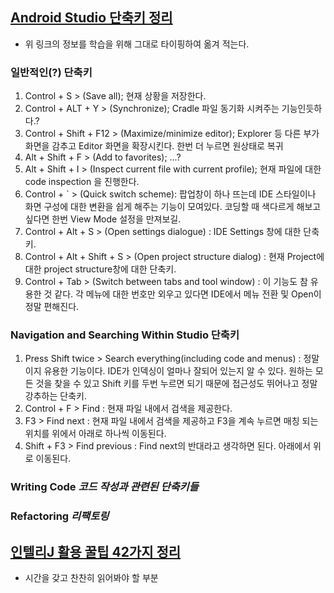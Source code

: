 ## [Android Studio 단축키 정리](https://medium.com/@joongwon/android-studio-%EB%8B%A8%EC%B6%95%ED%82%A4-%EC%A0%95%EB%A6%AC-557733f5a5a)

* 위 링크의 정보를 학습을 위해 그대로 타이핑하여 옮겨 적는다.

### 일반적인(?) 단축키

1. Control + S > (Save all); 현재 상황을 저장한다.
2. Control + ALT + Y > (Synchronize); Cradle 파일 동기화 시켜주는 기능인듯하다.?
3. Control + Shift + F12 > (Maximize/minimize editor); Explorer 등 다른 부가 화면을 감추고 Editor 화면을 확장시킨다. 한번 더 누르면 원상태로 복귀
4. Alt + Shift + F > (Add to favorites); ...?
5. Alt + Shift + I > (Inspect current file with current profile); 현재 파일에 대한 code inspection 을 진행한다.
6. Control + ` > (Quick switch scheme): 팝업창이 하나 뜨는데 IDE 스타일이나 화면 구성에 대한 변환을 쉽게 해주는 기능이 모여있다. 코딩할 때 색다르게 해보고 싶다면 한번 View Mode 설정을 만져보길.
7. Control + Alt + S > (Open settings dialogue) : IDE Settings 창에 대한 단축키.
8. Control + Alt + Shift + S > (Open project structure dialog) : 현재 Project에 대한 project structure창에 대한 단축키.
9. Control + Tab > (Switch between tabs and tool window) : 이 기능도 참 유용한 것 같다. 각 메뉴에 대한 번호만 외우고 있다면 IDE에서 메뉴 전환 및 Open이 정말 편해진다.


### Navigation and Searching Within Studio 단축키

1. Press Shift twice > Search everything(including code and menus) : 정말이지 유용한 기능이다. IDE가 인덱싱이 얼마나 잘되어 있는지 알 수 있다. 원하는 모든 것을 찾을 수 있고 Shift 키를 두번 누르면 되기 때문에 접근성도 뛰어나고 정말 강추하는 단축키.
2. Control + F > Find : 현재 파일 내에서 검색을 제공한다.
3. F3 > Find next : 현재 파일 내에서 검색을 제공하고 F3을 계속 누르면 매칭 되는 위치를 위에서 아래로 하나씩 이동된다.
4. Shift + F3 > Find previous : Find next의 반대라고 생각하면 된다. 아래에서 위로 이동된다.




### Writing Code _코드 작성과 관련된 단축키들_



### Refactoring _리팩토링_


## [인텔리J 활용 꿀팁 42가지 정리](http://www.popit.kr/%EC%9D%B8%ED%85%94%EB%A6%ACj-%ED%99%9C%EC%9A%A9-%EA%BF%80%ED%8C%81-42%EA%B0%80%EC%A7%80-%EC%A0%95%EB%A6%AC/)

* 시간을 갖고 찬찬히 읽어봐야 할 부분

